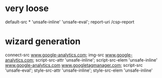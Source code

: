 
# very loose

default-src * 'unsafe-inline' 'unsafe-eval'; report-uri /csp-report

# wizard generation

connect-src www.google-analytics.com; img-src www.google-analytics.com; script-src-attr 'unsafe-inline'; script-src-elem 'unsafe-inline' www.google-analytics.com www.googletagmanager.com; script-src 'unsafe-eval'; style-src-attr 'unsafe-inline'; style-src-elem 'unsafe-inline' 

